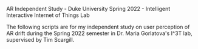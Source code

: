 AR Independent Study - Duke University Spring 2022 - Intelligent Interactive Internet of Things Lab

The following scripts are for my independent study on user perception of AR drift during the Spring 2022 semester in Dr. Maria Gorlatova's I^3T lab, supervised by Tim Scargill. 
